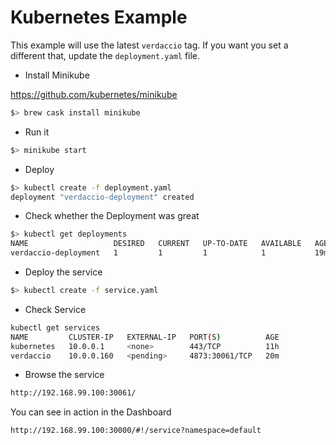 # Kubernetes Example

This example will use the latest `verdaccio` tag. If you want you set a different that, update the `deployment.yaml` file.

* Install Minikube

https://github.com/kubernetes/minikube

```bash
$> brew cask install minikube
```

* Run it

```bash
$> minikube start
```

* Deploy

```bash
$> kubectl create -f deployment.yaml
deployment "verdaccio-deployment" created
```

* Check whether the Deployment was great

```bash
$> kubectl get deployments
NAME                   DESIRED   CURRENT   UP-TO-DATE   AVAILABLE   AGE
verdaccio-deployment   1         1         1            1           19m
```

* Deploy the service

```bash
$> kubectl create -f service.yaml
```

* Check Service

```bash
kubectl get services
NAME         CLUSTER-IP   EXTERNAL-IP   PORT(S)          AGE
kubernetes   10.0.0.1     <none>        443/TCP          11h
verdaccio    10.0.0.160   <pending>     4873:30061/TCP   20m
```

* Browse the service

```bash
http://192.168.99.100:30061/
```

You can see in action in the Dashboard

```
http://192.168.99.100:30000/#!/service?namespace=default
```
